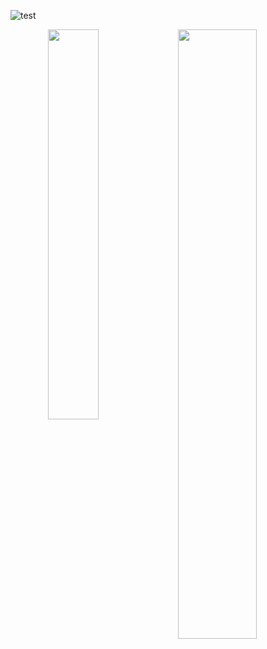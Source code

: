 ![test](https://capsule-render.vercel.app/api?type=Waving&color=0:F9A8FF,100:97FFFF&height=150&animation=fadeIn&section=header&text=Hello%20there%20w=&fontSize=30&fontColor=ffb8db)

<p align="center">
  <img align="left" width="40%" src="https://github-readme-stats.vercel.app/api?username=FallenCrystal&count_private=true&card_width=400&title_color=FF69B4&line_height=25&text_color=885566&bg_color=FFFFFF">
  <img align="left" width="50%" src="https://github-readme-stats.vercel.app/api/wakatime?username=FallenCrystal&langs_count=10&title_color=FF69B4&text_color=885566&bg_color=FFFFFF&layout=compact">
</p>

